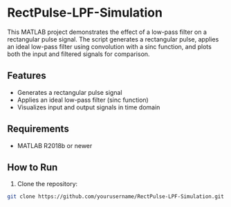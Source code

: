 # RectPulse-LPF-Simulation

This MATLAB project demonstrates the effect of a low-pass filter on a rectangular pulse signal. The script generates a rectangular pulse, applies an ideal low-pass filter using convolution with a sinc function, and plots both the input and filtered signals for comparison.

## Features
- Generates a rectangular pulse signal
- Applies an ideal low-pass filter (sinc function)
- Visualizes input and output signals in time domain

## Requirements
- MATLAB R2018b or newer

## How to Run
1. Clone the repository:
```bash
git clone https://github.com/yourusername/RectPulse-LPF-Simulation.git
